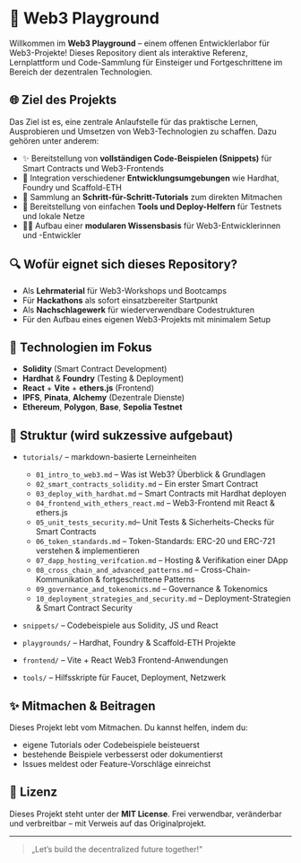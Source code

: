 # 🧪 Web3 Playground

Willkommen im **Web3 Playground** – einem offenen Entwicklerlabor für Web3-Projekte! Dieses Repository dient als interaktive Referenz, Lernplattform und Code-Sammlung für Einsteiger und Fortgeschrittene im Bereich der dezentralen Technologien.

## 🌐 Ziel des Projekts

Das Ziel ist es, eine zentrale Anlaufstelle für das praktische Lernen, Ausprobieren und Umsetzen von Web3-Technologien zu schaffen. Dazu gehören unter anderem:

* ✨ Bereitstellung von **vollständigen Code-Beispielen (Snippets)** für Smart Contracts und Web3-Frontends
* 🔧 Integration verschiedener **Entwicklungsumgebungen** wie Hardhat, Foundry und Scaffold-ETH
* 📅 Sammlung an **Schritt-für-Schritt-Tutorials** zum direkten Mitmachen
* 📲 Bereitstellung von einfachen **Tools und Deploy-Helfern** für Testnets und lokale Netze
* 👨‍💻 Aufbau einer **modularen Wissensbasis** für Web3-Entwicklerinnen und -Entwickler

## 🔍 Wofür eignet sich dieses Repository?

* Als **Lehrmaterial** für Web3-Workshops und Bootcamps
* Für **Hackathons** als sofort einsatzbereiter Startpunkt
* Als **Nachschlagewerk** für wiederverwendbare Codestrukturen
* Für den Aufbau eines eigenen Web3-Projekts mit minimalem Setup

## 🚀 Technologien im Fokus

* **Solidity** (Smart Contract Development)
* **Hardhat** & **Foundry** (Testing & Deployment)
* **React** + **Vite** + **ethers.js** (Frontend)
* **IPFS**, **Pinata**, **Alchemy** (Dezentrale Dienste)
* **Ethereum**, **Polygon**, **Base**, **Sepolia Testnet**

## 📁 Struktur (wird sukzessive aufgebaut)

* `tutorials/` – markdown-basierte Lerneinheiten

  * `01_intro_to_web3.md` – Was ist Web3? Überblick & Grundlagen
  * `02_smart_contracts_solidity.md` – Ein erster Smart Contract
  * `03_deploy_with_hardhat.md` – Smart Contracts mit Hardhat deployen
  * `04_frontend_with_ethers_react.md` – Web3-Frontend mit React & ethers.js
  * `05_unit_tests_security.md`– Unit Tests & Sicherheits-Checks für Smart Contracts
  * `06_token_standards.md` – Token-Standards: ERC-20 und ERC-721 verstehen & implementieren
  * `07_dapp_hosting_verifcation.md` – Hosting & Verifikation einer DApp
  * `08_cross_chain_and_advanced_patterns.md` – Cross-Chain-Kommunikation & fortgeschrittene Patterns
  * `09_governance_and_tokenomics.md` – Governance & Tokenomics
  * `10_deployment_strategies_and_security.md` – Deployment-Strategien & Smart Contract Security
* `snippets/` – Codebeispiele aus Solidity, JS und React
* `playgrounds/` – Hardhat, Foundry & Scaffold-ETH Projekte
* `frontend/` – Vite + React Web3 Frontend-Anwendungen
* `tools/` – Hilfsskripte für Faucet, Deployment, Netzwerk

## ✨ Mitmachen & Beitragen

Dieses Projekt lebt vom Mitmachen. Du kannst helfen, indem du:

* eigene Tutorials oder Codebeispiele beisteuerst
* bestehende Beispiele verbesserst oder dokumentierst
* Issues meldest oder Feature-Vorschläge einreichst

## 🚜 Lizenz

Dieses Projekt steht unter der **MIT License**. Frei verwendbar, veränderbar und verbreitbar – mit Verweis auf das Originalprojekt.

---

> „Let’s build the decentralized future together!"
